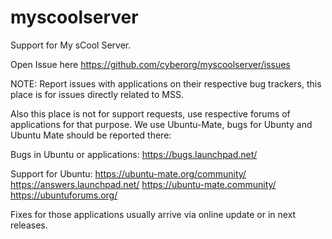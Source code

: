# myscoolserver
Support for My sCool Server.

Open Issue here https://github.com/cyberorg/myscoolserver/issues

NOTE: Report issues with applications on their respective bug trackers, this place is for issues directly related to MSS.

Also this place is not for support requests, use respective forums of applications for that purpose. We use Ubuntu-Mate, bugs for Ubunty and Ubuntu Mate should be reported there:

Bugs in Ubuntu or applications:
https://bugs.launchpad.net/

Support for Ubuntu:
https://ubuntu-mate.org/community/
https://answers.launchpad.net/
https://ubuntu-mate.community/
https://ubuntuforums.org/

Fixes for those applications usually arrive via online update or in next releases.

